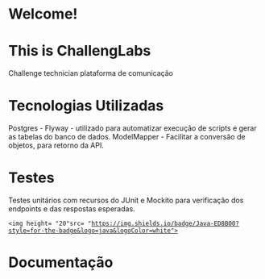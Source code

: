 # Welcome!

# This is ChallengLabs
Challenge technician plataforma de comunicação

# Tecnologias Utilizadas
Postgres -
Flyway - utilizado para automatizar execução de scripts e gerar as tabelas do banco de dados.
ModelMapper - Facilitar a conversão de objetos, para retorno da API.


# Testes
Testes unitários com recursos do JUnit e Mockito para verificação dos endpoints e das respostas esperadas.

<code><img height= "20"src= "https://img.shields.io/badge/Java-ED8B00?style=for-the-badge&logo=java&logoColor=white"></code>
# Documentação
